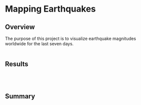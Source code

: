 # Mapping Earthquakes
## Overview
The purpose of this project is to visualize earthquake magnitudes worldwide for the last seven days.
<br></br>

## Results


<br></br>

## Summary
